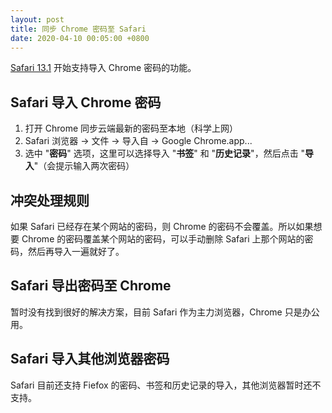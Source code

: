```yaml
---
layout: post
title: 同步 Chrome 密码至 Safari
date: 2020-04-10 00:05:00 +0800
---
```


[Safari 13.1](https://developer.apple.com/documentation/safari_release_notes/safari_13_1_beta_release_notes) 开始支持导入 Chrome 密码的功能。

<!--excerpt-->

## Safari 导入 Chrome 密码

1. 打开 Chrome 同步云端最新的密码至本地（科学上网）
2. Safari 浏览器 → 文件 → 导入自 → Google Chrome.app...
3. 选中 "**密码**" 选项，这里可以选择导入 "**书签**" 和 "**历史记录**"，然后点击 "**导入**"（会提示输入两次密码）

## 冲突处理规则

如果 Safari 已经存在某个网站的密码，则 Chrome 的密码不会覆盖。所以如果想要 Chrome 的密码覆盖某个网站的密码，可以手动删除 Safari 上那个网站的密码，然后再导入一遍就好了。

## Safari 导出密码至 Chrome

暂时没有找到很好的解决方案，目前 Safari 作为主力浏览器，Chrome 只是办公用。

## Safari 导入其他浏览器密码

Safari 目前还支持 Fiefox 的密码、书签和历史记录的导入，其他浏览器暂时还不支持。
